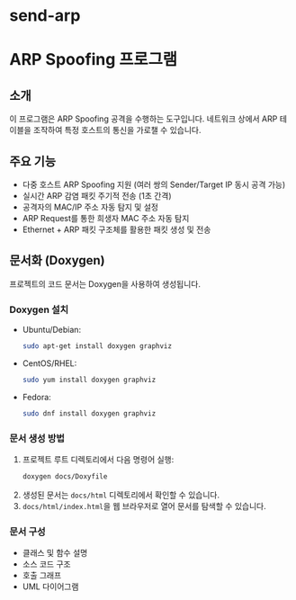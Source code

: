 # send-arp
# ARP Spoofing 프로그램

## 소개
이 프로그램은 ARP Spoofing 공격을 수행하는 도구입니다. 네트워크 상에서 ARP 테이블을 조작하여 특정 호스트의 통신을 가로챌 수 있습니다.

## 주요 기능
- 다중 호스트 ARP Spoofing 지원 (여러 쌍의 Sender/Target IP 동시 공격 가능)
- 실시간 ARP 감염 패킷 주기적 전송 (1초 간격)
- 공격자의 MAC/IP 주소 자동 탐지 및 설정
- ARP Request를 통한 희생자 MAC 주소 자동 탐지
- Ethernet + ARP 패킷 구조체를 활용한 패킷 생성 및 전송

## 문서화 (Doxygen)
프로젝트의 코드 문서는 Doxygen을 사용하여 생성됩니다.

### Doxygen 설치
- Ubuntu/Debian:
  ```bash
  sudo apt-get install doxygen graphviz
  ```
- CentOS/RHEL:
  ```bash
  sudo yum install doxygen graphviz
  ```
- Fedora:
  ```bash
  sudo dnf install doxygen graphviz
  ```

### 문서 생성 방법
1. 프로젝트 루트 디렉토리에서 다음 명령어 실행:
   ```bash
   doxygen docs/Doxyfile
   ```
2. 생성된 문서는 `docs/html` 디렉토리에서 확인할 수 있습니다.
3. `docs/html/index.html`을 웹 브라우저로 열어 문서를 탐색할 수 있습니다.

### 문서 구성
- 클래스 및 함수 설명
- 소스 코드 구조
- 호출 그래프
- UML 다이어그램